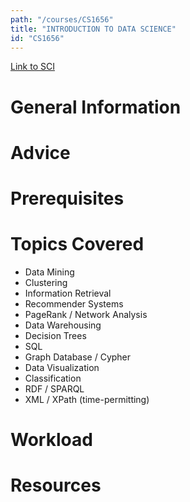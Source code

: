 ```yaml
---
path: "/courses/CS1656"
title: "INTRODUCTION TO DATA SCIENCE"
id: "CS1656"
---
```


[Link to SCI]("http://courses.sci.pitt.edu/courses/courses/view/CS-1656")

# General Information

# Advice

# Prerequisites

<!-- PREREQ_REPLACEMENT (Do not remove) -->

<!-- END PREREQ_REPLACEMENT (Do not remove) -->

# Topics Covered

- Data Mining
- Clustering
- Information Retrieval
- Recommender Systems
- PageRank / Network Analysis
- Data Warehousing
- Decision Trees
- SQL
- Graph Database / Cypher
- Data Visualization
- Classification
- RDF / SPARQL
- XML / XPath (time-permitting)

# Workload

<!-- TESTIMONIALS
# Testimonials
This gets replaced with Gatsby, its
data comes from Google Sheets for easier
editing!
-->

# Resources
